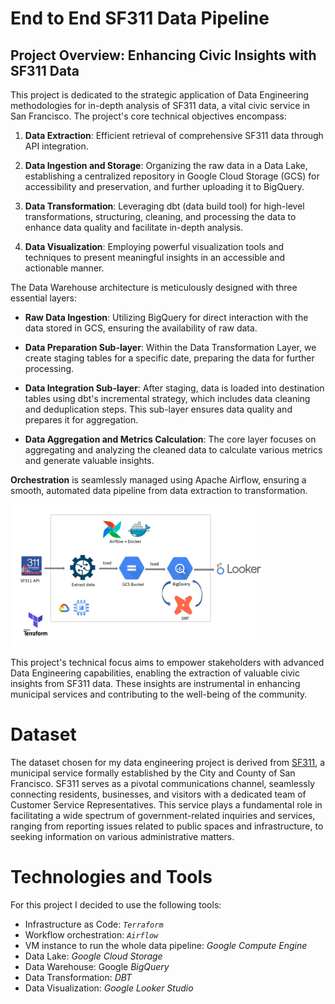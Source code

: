 # End to End SF311 Data Pipeline

## Project Overview: Enhancing Civic Insights with SF311 Data
This project is dedicated to the strategic application of Data Engineering methodologies for in-depth analysis of SF311 data, a vital civic service in San Francisco. The project's core technical objectives encompass:

1. **Data Extraction**: Efficient retrieval of comprehensive SF311 data through API integration.

2. **Data Ingestion and Storage**: Organizing the raw data in a Data Lake, establishing a centralized repository in Google Cloud Storage (GCS) for accessibility and preservation, and further uploading it to BigQuery.

3. **Data Transformation**: Leveraging dbt (data build tool) for high-level transformations, structuring, cleaning, and processing the data to enhance data quality and facilitate in-depth analysis.

4. **Data Visualization**: Employing powerful visualization tools and techniques to present meaningful insights in an accessible and actionable manner.

The Data Warehouse architecture is meticulously designed with three essential layers:

- **Raw Data Ingestion**: Utilizing BigQuery for direct interaction with the data stored in GCS, ensuring the availability of raw data.

- **Data Preparation Sub-layer**: Within the Data Transformation Layer, we create staging tables for a specific date, preparing the data for further processing. 

- **Data Integration Sub-layer**: After staging, data is loaded into destination tables using dbt's incremental strategy, which includes data cleaning and deduplication steps. This sub-layer ensures data quality and prepares it for aggregation.

- **Data Aggregation and Metrics Calculation**: The core layer focuses on aggregating and analyzing the cleaned data to calculate various metrics and generate valuable insights.

**Orchestration** is seamlessly managed using Apache Airflow, ensuring a smooth, automated data pipeline from data extraction to transformation.

<img src="https://github.com/popolee0513/SF311-data-pipeline/raw/main/Images/architecture.JPG" alt="Data Pipeline Architecture" width="80%">

This project's technical focus aims to empower stakeholders with advanced Data Engineering capabilities, enabling the extraction of valuable civic insights from SF311 data. These insights are instrumental in enhancing municipal services and contributing to the well-being of the community.


# Dataset
The dataset chosen for my data engineering project is derived from [SF311](https://data.sfgov.org/City-Infrastructure/311-Cases/vw6y-z8j6), a municipal service formally established by the City and County of San Francisco. SF311 serves as a pivotal communications channel, seamlessly connecting residents, businesses, and visitors with a dedicated team of Customer Service Representatives. This service plays a fundamental role in facilitating a wide spectrum of government-related inquiries and services, ranging from reporting issues related to public spaces and infrastructure, to seeking information on various administrative matters.

# Technologies and Tools
For this project I decided to use the following tools:
- Infrastructure as Code: *`Terraform`*
- Workflow orchestration: *`Airflow`*
- VM instance to run the whole data pipeline: *Google Compute Engine*
- Data Lake: *Google Cloud Storage*
- Data Warehouse: Google *BigQuery*
- Data Transformation: *DBT*
- Data Visualization: *Google Looker Studio*


  
